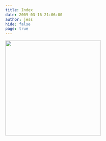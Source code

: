 ```yaml
---
title: Index
date: 2009-03-16 21:06:00
author: jess
hide: false
page: true
---
```


<img src="/Images/jess.png" height="300" class="center" />


